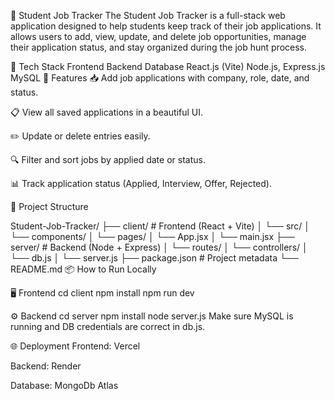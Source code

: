 🚀 Student Job Tracker
The Student Job Tracker is a full-stack web application designed to help students keep track of their job applications. It allows users to add, view, update, and delete job opportunities, manage their application status, and stay organized during the job hunt process.

🔧 Tech Stack
Frontend	Backend	Database
React.js (Vite)	Node.js, Express.js	MySQL
🌟 Features
📥 Add job applications with company, role, date, and status.

📋 View all saved applications in a beautiful UI.

✏️ Update or delete entries easily.

🔍 Filter and sort jobs by applied date or status.

📊 Track application status (Applied, Interview, Offer, Rejected).

📁 Project Structure

Student-Job-Tracker/
├── client/              # Frontend (React + Vite)
│   └── src/
│       └── components/
│       └── pages/
│       └── App.jsx
│       └── main.jsx
├── server/              # Backend (Node + Express)
│   └── routes/
│   └── controllers/
│   └── db.js
│   └── server.js
├── package.json         # Project metadata
└── README.md
📦 How to Run Locally

🖥 Frontend
cd client
npm install
npm run dev

⚙️ Backend
cd server
npm install
node server.js
Make sure MySQL is running and DB credentials are correct in db.js.

🌐 Deployment
Frontend: Vercel 

Backend: Render 

Database: MongoDb Atlas



